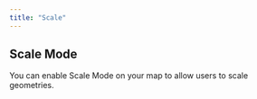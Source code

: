 ```yaml
---
title: "Scale"
---
```


## Scale Mode

You can enable Scale Mode on your map to allow users to scale geometries.

<!-- Add detailed documentation and code examples for Scale Mode here -->


